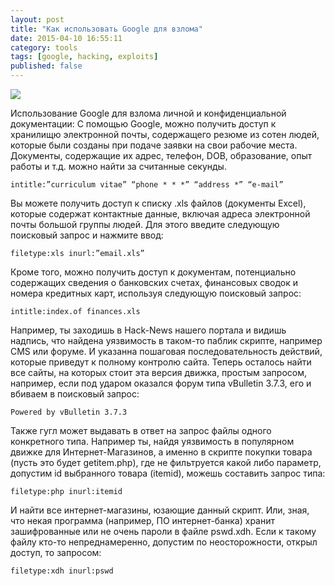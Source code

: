 ```yaml
---
layout: post
title: "Как использовать Google для взлома"
date: 2015-04-10 16:55:11
category: tools
tags: [google, hacking, exploits]
published: false
---
```

<img src="https://theasder.github.io/img/google-hack.jpg" class="img-responsive" /><br />

Использование Google для взлома личной и конфиденциальной документации:
С помощью Google, можно получить доступ к хранилищю электронной почты, содержащего резюме из сотен людей, которые были созданы при подаче заявки на свои рабочие места. Документы, содержащие их адрес, телефон, DOB, образование, опыт работы и т.д. можно найти за считанные секунды.

    intitle:”curriculum vitae” “phone * * *” “address *” “e-mail”

Вы можете получить доступ к списку .xls файлов (документы Excel), которые содержат контактные данные, включая адреса электронной почты большой группы людей. Для этого введите следующую поисковый запрос и нажмите ввод:

    filetype:xls inurl:”email.xls”

Кроме того, можно получить доступ к документам, потенциально содержащих сведения о банковских счетах, финансовых сводок и номера кредитных карт, используя следующую поисковый запрос:

    intitle:index.of finances.xls

Например, ты заходишь в Hack-News нашего портала и видишь надпись, что найдена уязвимость в таком-то паблик скрипте, например CMS или форуме. И указанна пошаговая последовательность действий, которые приведут к полному контролю сайта. Теперь осталось найти все сайты, на которых стоит эта версия движка, простым запросом, например, если под ударом оказался форум типа vBulletin 3.7.3, его и вбиваем в поисковый запрос: 

    Powered by vBulletin 3.7.3 

Также гугл может выдавать в ответ на запрос файлы одного конкретного типа. Например ты, найдя уязвимость в популярном движке для Интернет-Магазинов, а именно в скрипте покупки товара (пусть это будет getitem.php), где не фильтруется какой либо параметр, допустим id выбранного товара (itemid), можешь составить запрос типа:

    filetype:php inurl:itemid 

И найти все интернет-магазины, юзающие данный скрипт. Или, зная, что некая программа (например, ПО интернет-банка) хранит зашифрованные или не очень пароли в файле pswd.xdh. Если к такому файлу кто-то непреднамеренно, допустим по неосторожности, открыл доступ, то запросом:

    filetype:xdh inurl:pswd
